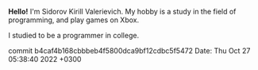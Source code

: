 **Hello!**
I'm Sidorov Kirill Valerievich.
My hobby is a study in the field of programming, and play games on Xbox. 

I studied to be a programmer in college.


commit b4caf4b168cbbbeb4f5800dca9bf12cdbc5f5472
Date:   Thu Oct 27 05:38:40 2022 +0300
